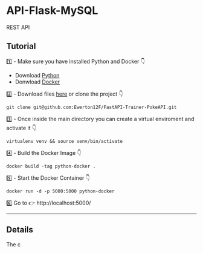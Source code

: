 # API-Flask-MySQL

REST API 

## Tutorial

1️⃣ - Make sure you have installed Python and Docker 👇

* Download [Python](https://www.python.org/downloads/)
* Donwload [Docker](https://docs.docker.com/desktop/windows/install/)

2️⃣ - Download files [here](https://github.com/Ewerton12F/FastAPI-Trainer-PokeAPI/archive/refs/heads/master.zip) or clone the project 👇

```shell
git clone git@github.com:Ewerton12F/FastAPI-Trainer-PokeAPI.git
```

3️⃣ - Once inside the main directory you can create a virtual enviroment and activate it 👇

```shell
virtualenv venv && source venv/bin/activate
```

4️⃣ - Build the Docker Image 👇

```shell
docker build -tag python-docker .
```
5️⃣ - Start the Docker Container 👇

```shell
docker run -d -p 5000:5000 python-docker
```

6️⃣ Go to 👉 http://localhost:5000/

---

## Details

The c